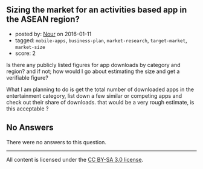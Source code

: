 ## Sizing the market for an activities based app in the ASEAN region?

- posted by: [Nour](https://stackexchange.com/users/3792255/nour) on 2016-01-11
- tagged: `mobile-apps`, `business-plan`, `market-research`, `target-market`, `market-size`
- score: 2

<p>Is there any publicly listed figures for app downloads by category and region? and if not; how would I go about estimating the size and get a verifiable figure? </p>

<p>What I am planning to do is get the total number of downloaded apps in the entertainment category, list down a few similar or competing apps and check out their share of downloads. that would be a very rough estimate, is this acceptable ? </p>


## No Answers

There were no answers to this question.


---

All content is licensed under the [CC BY-SA 3.0 license](https://creativecommons.org/licenses/by-sa/3.0/).
